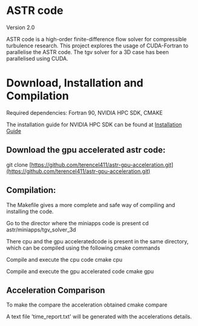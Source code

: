 # ASTR code 
Version 2.0 

ASTR code is a high-order finite-difference flow solver for compressible turbulence research. This project explores the usage of CUDA-Fortran to parallelise the ASTR code. The tgv solver for a 3D case has been parallelised using CUDA.

# Download, Installation and Compilation
Required dependencies: Fortran 90, NVIDIA HPC SDK, CMAKE

The installation guide for NVIDIA HPC SDK can be found at [Installation Guide](https://docs.nvidia.com/hpc-sdk/hpc-sdk-install-guide/index.html)

## Download the gpu accelerated astr code:

git clone [https://github.com/terencel411/astr-gpu-acceleration.git](https://github.com/terencel411/astr-gpu-acceleration.git)

## Compilation:
The Makefile gives a more complete and safe way of compiling and installing the code.

Go to the director where the miniapps code is present
cd astr/miniapps/tgv_solver_3d

There cpu and the gpu acceleratedcode is present in the same directory, which can be compiled using the following cmake commands

Compile and execute the cpu code
cmake cpu

Compile and execute the gpu accelerated code
cmake gpu

## Acceleration Comparison
To make the compare the acceleration obtained
cmake compare

A text file 'time_report.txt' will be generated with the accelerations details.






